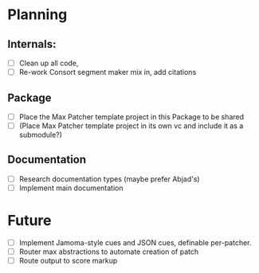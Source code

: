 # Planning

## Internals:
- [ ] Clean up all code,
- [ ] Re-work Consort segment maker mix in, add citations

## Package
- [ ] Place the Max Patcher template project in this Package to be shared
- [ ] (Place Max Patcher template project in its own vc and include it as a submodule?)

## Documentation
- [ ] Research documentation types (maybe prefer Abjad's)
- [ ] Implement main documentation

# Future
- [ ] Implement Jamoma-style cues and JSON cues, definable per-patcher.
- [ ] Router max abstractions to automate creation of patch
- [ ] Route output to score markup
